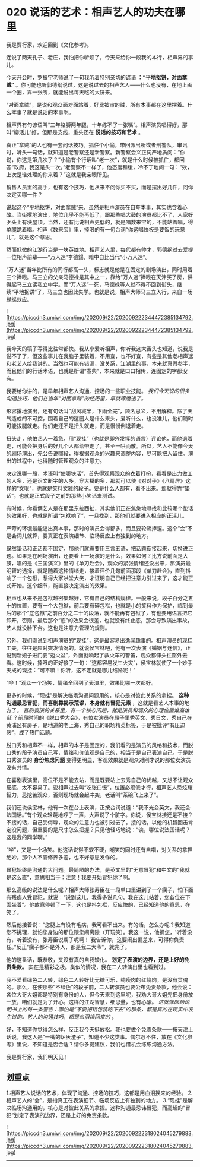 # 020 说话的艺术：相声艺人的功夫在哪里

我是贾行家，欢迎回到《文化参考》。

连说了两天孔子、老庄，我怕把你听烦了，今天来给你一段我的本行，相声界的事儿。

今天开会时，罗振宇老师说了一句我听着特别亲切的谚语 **：“平地抠饼，对面拿贼”** 。你可能也听郭德纲说过，这是说过去的相声艺人——什么也没有，在地上画一个圈，靠一张嘴，就能说出每天吃的大饼来。

“对面拿贼”，是说和观众面对面站着，好比被审的贼，所有本事都在这里摆着。什么本事？就是说话的本事啊。

相声界有句谚语叫“三年胳膊两年腿，十年练不了一张嘴”。相声演员唱得好，那叫“柳活儿”好，但那是支线，重头还在 **说话的技巧和艺术** 。

真正“拿贼”的人也有一套问话技巧。抓住个小偷，带回派出所或者刑警队，审讯时，听头一句话，就知道是老警察还是新警察。新警察会义正词严地质问：“你说，你这是第几次了？”小偷有个行话叫“老一次”，就是什么时候被抓住，都回答“政府，我这是头一次。”老警察不一样了，他态度和缓，冷不丁地问一句：“欸，上次是谁处理的你来着？”这就是我亲眼所见。

销售人员里的高手，也有这个技巧，他从来不问你买不买，而是摆出好几件，问你决定买哪一件？

说起这个“平地抠饼，对面拿贼”来，虽然是相声演员在自夸本事，其实也含着心酸。当街撂地演出，地位几乎不能再低了，跟那些唱大鼓的演员都比不了，人家好歹头上有块屋顶。当然，还有比说相声更低的，就是唱数来宝的，不能站着唱，得单腿跪着唱。相声《数来宝》里，捧哏的有一句台词“你这唱快板是要饭的玩意儿”，就是这个意思。

然而低微的江湖行当是一块英雄地。相声艺人里，每代都有帅才，郭德纲过去爱提一位相声前辈——“万人迷”李德鍚，暗中自比当代“小万人迷”。

“万人迷”当年比所有的同行都高一头，标志就是他是在固定的剧场演出，同时用着三个捧哏。马三立的父亲马德禄是其中之一，靠给“万人迷”捧哏在天津买了房，供得起马三立读私立中学。而“万人迷”一死，马德禄等人就不得不回到街头，继续“平地抠饼”了，马三立也因此失学。也就是说，相声大师马三立入行，来自一场蝴蝶效应。

![https://piccdn3.umiwi.com/img/202009/22/202009222344472385134792.jpg](https://piccdn3.umiwi.com/img/202009/22/202009222344472385134792.jpg)

我今天的稿子写得比往常都快。我从小爱听相声，你听我这大舌头也知道，说我是说不了了，但这些事儿在我脑子里装着，不用查，也不好查，有些是其他老相声迷和老艺人给我讲的。当然也可能有错漏，没关系，江湖里的事，本来就真假参半，而且他们的行话术语，也就是所谓“春典”，本来就是口口相传，连固定的字都没有。

我要给你讲的，是早年相声艺人沟通、控场的一些职业技能。 *我们今天说的很多沟通技巧，他们在当年“对面拿贼”的经历里，早就琢磨透了。*

形容撂地演出，还有句话叫“刮风减半，下雨全完”，顾名思义，不用解释。除了天气造成的不可控，围着自己的这圈人是什么来头，爱听什么，也没准儿，他们随时可能拔腿就走。他们走还不是扭头就走，而是慢慢倒退着走。

扭头走，他怕艺人一着急，用“现挂”（也就是即兴发挥的语言）评论他，而他退着走，可能会把身后的好几个人都给带走了，甚至一哄而散。所以，艺人不能像今天的剧场演出，先公告说哪段，得根据观众的兴趣来调整内容，尽可能把人留住。演出的过程中，也得随时管理观众的注意力。

决定说哪一段，术语叫“使哪块活”，首先得观察观众的衣着打扮，看看是出力做工的人多，还是识文断字的人多，穿大褂的多，那就可以使《对对子》《八扇屏》这样的“文哏”，也就是笑料文雅的段子。要是什么人都有，看不出来。那就得靠“垫话”，也就是正式段子之前的那些小笑话来测试。

有时候，你看俩艺人是在那里东拉西扯，其实他们正在焦急地寻找和比较哪个垫话的效果好，也就是所谓“包袱响了”，一旦找到，那他们就要进入相应的正活儿。

严苛的环境最能逼出真本事，那时的演员会得都多，而且要轮流捧逗。这个“会”不是会词儿就算，要真正在表演细节、临场反应上有独到的地方。

既然垫话和正活都不固定，那他们就需要用三言五语，把话题衔接起来，切换进正题。如果是在剧场演出，还要看上一场演的是什么，效果如何？比方说前面是大鼓，唱的是《三国演义》里的《单刀赴会》，观众的紧张情绪还没出来，那演员最明智的选择，就是随着这种情绪走，接着评价几句前面那段《单刀赴会》，直到抖响了一个包袱，惹得大家哄堂大笑，才证明自己已经把注意力引过来了，这才能正式开始。这个细节，能直接决定演出的效果。

相声也从来不是包袱越密集越好，它有自己的结构规律。一般来说，段子百分之五十的位置，要有一个大包袱，前后要有碎包袱，也就是小的笑料作为保护，临到最后的那个“底包袱”之前百分之二十的段落，就不能再有包袱了，有也要用语言把它卸开，否则，最后那个“底”的效果会很差，也就没有终止感，那会导致演出事故，艺人就没脸下台。这也是注意力管理的规则。

另外，我们刚说到相声演员的“现挂”，这是最容易出逸闻趣事的。相声演员的现挂工夫，往往是应对突发情况的。就说侯宝林吧，他有一次表演《婚姻与迷信》，正说到新娘子进门要“迈火盆”，外面就响起了救火车的警笛，观众都伸头往窗外去看。这时候，捧哏的正好接了一句：“这都容易发生火灾”，侯宝林就使了一个妙手天成的现挂：“可不嘛！你听，这不定就是哪儿结婚呢！”

“哗！”观众一个场笑，情绪全回到了表演里，效果比哪一次都好。

更多的时候，“现挂”是解决临场沟通问题用的，核心是对彼此关系的拿捏。 **这种沟通最忌冒犯，而喜剧靠揭示荒谬，本身就有冒犯元素** ，这就是看艺人本事的地方了。 *喜剧表演的关系里，有一个核心问题，就是演员和观众的心理位置谁高谁低* ？前段时间的《脱口秀大会》，有位女演员在段子里秀英文、秀日文，秀自己在黄浦区有房子，是地道的老上海，秀自己的职场精英标签，于是被批评“有压迫感”，成了热门话题。

脱口秀和相声不一样，相声的本子是固定的，我们看的是演员的风格和技术，而脱口秀的段子演员自己写，情绪和价值观是自己的，相当于是自己表演自己。于是脱口秀演员的 **身份焦虑问题** 变得更明显，客观效果就是观众对刚才说的那位女演员没有共情。

在喜剧表演里，高位不是不能去站，而是既要站上去秀自己的优越，又想不让观众反感，太不容易了。说相声过去叫“吃张口饭”，位置必须低才行，相声艺人忌炫耀智力，忌挖苦观众，否则现场就会起冲突，老话叫“茶碗飞上来了”。

我们还说侯宝林，他有一次在台上表演，正按台词说道：“我不光会英文，我还会法国话。”有个观众轻蔑地哼了一声，大声说了个脏字。你说，侯宝林接还是不接？不接的话，自己受侮辱，观众的注意力也被引过去了。接的话，以他的机智回击肯定没问题，但重要的是尺寸怎么把握？只见他轻巧地说：“诶，哪位说法国话呢？这是我的同学啊。”

“哗”，又是一个场笑。他这话说得不软不硬，嘲笑的同时还有自嘲，对关系的拿捏绝妙。那个人不管修养多差，也不好意思发作的。

冒犯始终是沟通的大问题。最简陋的办法，是英文里的“无意冒犯”和中文的“我就是这么直”，意思相当于：注意！我要开始冒犯你了啊。

那么高级的说法是什么呢？相声大师张寿臣在一段单口里讲到了一个瘸子，怕下面有残疾人受冒犯，就说：“说到这儿，我得多说几句。我在这儿站着，您各位在下面坐着”。他故意停顿了一下，这也是抖包袱，反应快的，已经知道他的意思，在笑了。

然后他接着说：“您腿上有没有毛病，我可看不出来。有的话，怎么办呢？我知道您不挑理，就怕您身边的那位跟您闹离隙（开玩笑）。我这一说，他捅您，'听着没有，听着没有，张寿臣说瘸子呢啊！’我告诉你，这要闹出偏差来，可得你负责任。”反正“瘸子都不是外人，都是我二大爷”，就完了。

他的这番话，既恭敬，又没有真的自我矮化。 **划定了表演的边界，还是上好的免责条款。** 实在是精彩之极。类似的情况，我在二人转演出里也看到过。

我不爱看绿色二人转，绿色二人转好比无糖可乐，纯瘦肉的红烧肉，是没有灵魂的。那么，在使那些“不绿色”的段子前，二人转演员也要公布免责条款，他会说：各位大哥大姐都是特别有身份的人，但今天来到这里呢，我劝大哥大姐先把身份放一放，咱们就是为了开心。这样的江湖智慧，细思量，也有心酸。 *这就像医药说明书上的每一条警告：哪怕是“不要把铝包装吃下去”的那条，都是真的在现实中发生过的。艺人的沟通技巧，都是血泪换回来的* 。

好，不知道你觉得怎么样，反正我今天挺放松。我也要做个免责条款——按天津土话说，我这人是“一嘴的炉灰渣子”，知道不少这类事。偶尔忍不住，放在《文化参考》里说，不知道是否合适？请你多提建议，我们也借机会练练沟通方法。

我是贾行家，我们明天见！

## 划重点

1.相声艺人说话的艺术，体现了沟通、控场的技巧，这都是用血泪换来的经验。
2.相声艺人的“会”，是指真正在表演细节、临场反应上有独到的地方。
3.“现挂”是解决临场沟通用的，核心是对彼此关系的拿捏。这种沟通最忌讳冒犯，而高超的“冒犯”划定了表演的边界，还是上好的免责条款。

![https://piccdn3.umiwi.com/img/202009/22/202009222318024045279883.jpg](https://piccdn3.umiwi.com/img/202009/22/202009222318024045279883.jpg)

---
